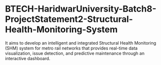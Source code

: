 # BTECH-HaridwarUniversity-Batch8-ProjectStatement2-Structural-Health-Monitoring-System
It aims to develop an intelligent and integrated Structural Health Monitoring (SHM) system for metro rail networks that provides real-time data visualization, issue detection, and predictive maintenance through an interactive dashboard.
